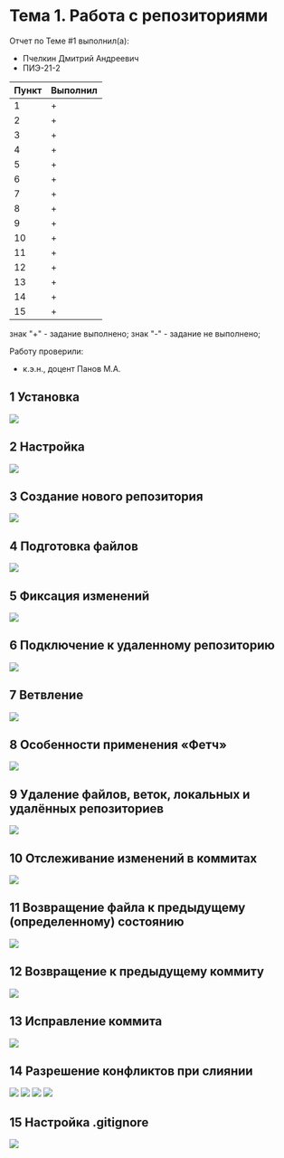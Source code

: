 # Тема 1. Работа с репозиториями
Отчет по Теме #1 выполнил(а):
- Пчелкин Дмитрий Андреевич
- ПИЭ-21-2

| Пункт | Выполнил |
| ------ | ------ |
| 1 | + |
| 2 | + |
| 3 | + |
| 4 | + |
| 5 | + |
| 6 | + |
| 7 | + |
| 8 | + |
| 9 | + |
| 10 | + |
| 11 | + |
| 12 | + |
| 13 | + |
| 14 | + |
| 15 | + |

знак "+" - задание выполнено; знак "-" - задание не выполнено;

Работу проверили:
- к.э.н., доцент Панов М.А.

## 1 Установка
![](https://github.com/krafenn/Software_Engineering/blob/Tema1/Tema1/pic/2.1.png)
## 2 Настройка
![](https://github.com/krafenn/Software_Engineering/blob/Tema1/Tema1/pic/2.2.png)
## 3 Создание нового репозитория
![](https://github.com/krafenn/Software_Engineering/blob/Tema1/Tema1/pic/2.3.png)
## 4 Подготовка файлов
![](https://github.com/krafenn/Software_Engineering/blob/Tema1/Tema1/pic/2.4.png)
## 5 Фиксация изменений
![](https://github.com/krafenn/Software_Engineering/blob/Tema1/Tema1/pic/2.5.png)
## 6 Подключение к удаленному репозиторию
![](https://github.com/krafenn/Software_Engineering/blob/Tema1/Tema1/pic/2.6.png)
## 7 Ветвление
![](https://github.com/krafenn/Software_Engineering/blob/Tema1/Tema1/pic/2.7.png)
## 8 Особенности применения «Фетч»
![](https://github.com/krafenn/Software_Engineering/blob/Tema1/Tema1/pic/2.8.png)
## 9 Удаление файлов, веток, локальных и удалённых репозиториев
![](https://github.com/krafenn/Software_Engineering/blob/Tema1/Tema1/pic/2.9.png)
## 10 Отслеживание изменений в коммитах
![](https://github.com/krafenn/Software_Engineering/blob/Tema1/Tema1/pic/2.10.png)
## 11 Возвращение файла к предыдущему (определенному) состоянию
![](https://github.com/krafenn/Software_Engineering/blob/Tema1/Tema1/pic/2.11.png)
## 12 Возвращение к предыдущему коммиту
![](https://github.com/krafenn/Software_Engineering/blob/Tema1/Tema1/pic/2.12.png)
## 13 Исправление коммита
![](https://github.com/krafenn/Software_Engineering/blob/Tema1/Tema1/pic/2.13.png)
## 14 Разрешение конфликтов при слиянии
![](https://github.com/krafenn/Software_Engineering/blob/Tema1/Tema1/pic/2.14.1.png)
![](https://github.com/krafenn/Software_Engineering/blob/Tema1/Tema1/pic/2.14.2.png)
![](https://github.com/krafenn/Software_Engineering/blob/Tema1/Tema1/pic/2.14.3.png)
![](https://github.com/krafenn/Software_Engineering/blob/Tema1/Tema1/pic/2.14.4.png)
## 15 Настройка .gitignore
![](https://github.com/krafenn/Software_Engineering/blob/Tema1/Tema1/pic/2.15.png)
